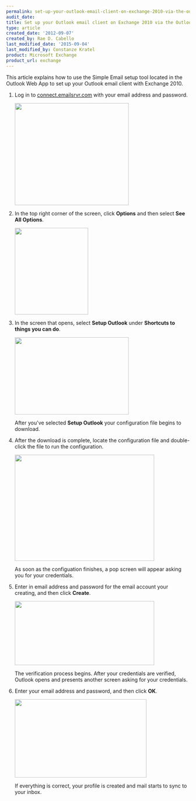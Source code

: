 ```yaml
---
permalink: set-up-your-outlook-email-client-on-exchange-2010-via-the-outlook-web-app/
audit_date:
title: Set up your Outlook email client on Exchange 2010 via the Outlook Web App
type: article
created_date: '2012-09-07'
created_by: Rae D. Cabello
last_modified_date: '2015-09-04'
last_modified_by: Constanze Kratel
product: Microsoft Exchange
product_url: exchange
---
```


This article explains how to use the Simple Email setup tool located in
the Outlook Web App to set up your Outlook email client with Exchange
2010.

1.  Log in to [connect.emailsrvr.com](http://connect.emailsrvr.com) with
    your email address and password.

    <img src="{% asset_path exchange/set-up-your-outlook-email-client-on-exchange-2010-via-the-outlook-web-app/2133.1b.png %}" width="312" height="279" />

2.  In the top right corner of the screen, click **Options** and then
    select **See All Options**.

    <img src="{% asset_path exchange/set-up-your-outlook-email-client-on-exchange-2010-via-the-outlook-web-app/2133.2a_1.png %}" width="201" height="237" />

3.  In the screen that opens, select **Setup Outlook** under **Shortcuts
    to things you can do**.

    <img src="{% asset_path exchange/set-up-your-outlook-email-client-on-exchange-2010-via-the-outlook-web-app/2133.3a.png %}" width="312" height="211" />

    After you've selected **Setup Outlook** your configuration file
    begins to download.

4.  After the download is complete, locate the configuration file and
    double-click the file to run the configuration.

    <img src="{% asset_path exchange/set-up-your-outlook-email-client-on-exchange-2010-via-the-outlook-web-app/2133.4a.png %}" width="382" height="290" />

    As soon as the configuation finishes, a pop screen will appear
    asking you for your credentials.

5.  Enter in email address and password for the email account your
    creating, and then click **Create**.

    <img src="{% asset_path exchange/set-up-your-outlook-email-client-on-exchange-2010-via-the-outlook-web-app/2133.5b.png %}" width="382" height="175" />

    The verification process begins. After your credentials are
    verified, Outlook opens and presents another screen asking for your
    credentials.

6.  Enter your email address and password, and then click **OK**.

    <img src="{% asset_path exchange/set-up-your-outlook-email-client-on-exchange-2010-via-the-outlook-web-app/2133.6a.png %}" width="361" height="214" />

    If everything is correct, your profile is created and mail starts to
    sync to your inbox.



